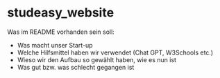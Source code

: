 # studeasy_website

Was im README vorhanden sein soll:

- Was macht unser Start-up
- Welche Hilfsmittel haben wir verwendet (Chat GPT, W3Schools etc.)
- Wieso wir den Aufbau so gewählt haben, wie es nun ist
- Was gut bzw. was schlecht gegangen ist
